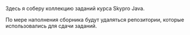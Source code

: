 Здесь я соберу коллекцию заданий курса Skypro Java.

По мере наполнения сборника будут удаляться репозитории, которые использовались для сдачи заданий.
